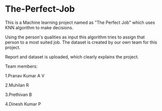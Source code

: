 # The-Perfect-Job

This is a Machine learning project named as "The Perfect Job" which uses KNN algorithm to make decisions.

Using the person's qualities as input this algorithm tries to assign that person to a most suited job. The dataset is created by our own team for this project.

Report and dataset is uploaded, which clearly explains the project.

Team members:

1.Pranav Kumar A V

2.Muhilan R

3.Prethivan B

4.Dinesh Kumar P
